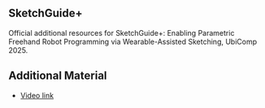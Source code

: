 ## SketchGuide+

Official additional resources for SketchGuide+: Enabling Parametric Freehand Robot Programming via Wearable-Assisted Sketching, UbiComp 2025.



## Additional Material

- [Video link](https://drive.google.com/drive/folders/1l9opVjGg3JBHMcsosgTVNPM_ZWVWdJkW?usp=sharing)
